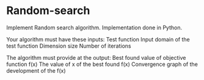 # Random-search
Implement Random search algorithm. Implementation done in Python.

Your algorithm must have these inputs:
Test function
Input domain of the test function
Dimension size
Number of iterations

The algorithm must provide at the output:
Best found value of objective function f(x)
The value of x of the best found f(x)
Convergence graph of the development of the f(x)
